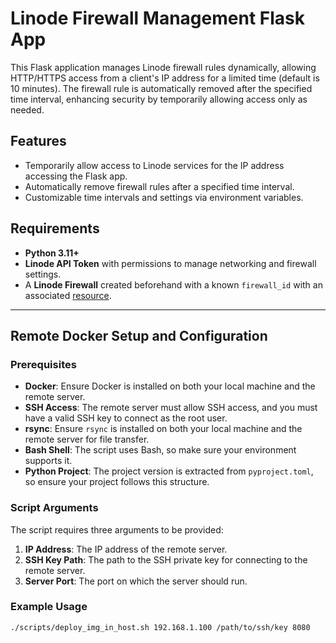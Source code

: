 # Linode Firewall Management Flask App

This Flask application manages Linode firewall rules dynamically, allowing HTTP/HTTPS access from a client's IP address for a limited time (default is 10 minutes). The firewall rule is automatically removed after the specified time interval, enhancing security by temporarily allowing access only as needed.

## Features

- Temporarily allow access to Linode services for the IP address accessing the Flask app.
- Automatically remove firewall rules after a specified time interval.
- Customizable time intervals and settings via environment variables.
  
## Requirements

- **Python 3.11+**
- **Linode API Token** with permissions to manage networking and firewall settings.
- A **Linode Firewall** created beforehand with a known `firewall_id` with an associated [resource](https://techdocs.akamai.com/cloud-computing/docs/apply-firewall-rules-to-a-service).

---

## Remote Docker Setup and Configuration

### Prerequisites

- **Docker**: Ensure Docker is installed on both your local machine and the remote server.
- **SSH Access**: The remote server must allow SSH access, and you must have a valid SSH key to connect as the root user.
- **rsync**: Ensure `rsync` is installed on both your local machine and the remote server for file transfer.
- **Bash Shell**: The script uses Bash, so make sure your environment supports it.
- **Python Project**: The project version is extracted from `pyproject.toml`, so ensure your project follows this structure.

### Script Arguments

The script requires three arguments to be provided:

1. **IP Address**: The IP address of the remote server.
2. **SSH Key Path**: The path to the SSH private key for connecting to the remote server.
3. **Server Port**: The port on which the server should run.

### Example Usage

```bash
./scripts/deploy_img_in_host.sh 192.168.1.100 /path/to/ssh/key 8080
